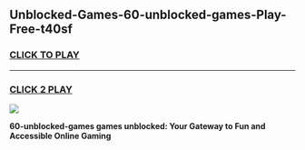 
## Unblocked-Games-60-unblocked-games-Play-Free-t40sf
<h3>
<a href="https://premium76.site?title=60-unblocked-games&ref=23A">CLICK TO PLAY</a></h3>
<hr>

<h3>
<a href="https://premium76.site?title=60-unblocked-games&ref=23A">CLICK 2 PLAY</a>
  
</h3>

<a href="https://premium76.site?title=60-unblocked-games&ref=23A"><img src="https://clearcache.store/games.png"></a>


**60-unblocked-games games unblocked: Your Gateway to Fun and Accessible Online Gaming**
